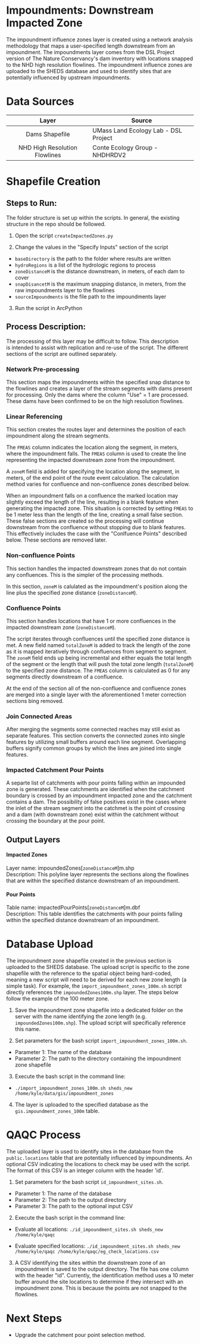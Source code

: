 Impoundments: Downstream Impacted Zone
======================================

The impoundment influence zones layer is created using a network analysis 
methodology that maps a user-specified length downstream from an impoundment. 
The impoundments layer comes from the DSL Project version of The Nature 
Conservancy's dam inventory with locations snapped to the NHD high resolution 
flowlines. The impoundment influence zones are uploaded to the SHEDS database 
and used to identify sites that are potentially influenced by upstream 
impoundments. 



# Data Sources
|  Layer                        | Source                               |
| :-----:                       | ------                               |
| Dams Shapefile                | UMass Land Ecology Lab - DSL Project |
| NHD High Resolution Flowlines | Conte Ecology Group - NHDHRDV2       |



# Shapefile Creation


## Steps to Run:

The folder structure is set up within the scripts. In general, the existing 
structure in the repo should be followed.

1. Open the script `createImpactedZones.py`

2. Change the values in the "Specify Inputs" section of the script
 - `baseDirectory` is the path to the folder where results are written
 - `hydroRegions` is a list of the hydrologic regions to process
 - `zoneDistanceM` is the distance downstream, in meters, of each dam to cover
 - `snapDisancetM` is the maximum snapping distance, in meters, from the raw 
 impoundments layer to the flowlines
 - `sourceImpoundments` is the file path to the impoundments layer
 
3. Run the script in ArcPython


## Process Description:
The processing of this layer may be difficult to follow. This description  
is intended to assist with replication and re-use of the script. The different 
sections of the script are outlined separately.

### Network Pre-processing
This section maps the impoundments within the specified snap distance to the 
flowlines and creates a layer of the stream segments with dams present for 
processing. Only the dams where the column "Use" = 1 are processed. These dams 
have been confirmed to be on the high resolution flowlines. 

### Linear Referencing
This section creates the routes layer and determines the position of each 
impoundment along the stream segments.

The `FMEAS` column indicates the location along the segment, in meters, where 
the impoundment falls. The `FMEAS` column is used to create the line 
representing the impacted downstream zone from the impoundment.

A `zoneM` field is added for specifying the location along the segment, in 
meters, of the end point of the route event calculation. The calculation 
method varies for confluence and non-confluence zones described below.

When an impoundment falls on a confluence the marked location may slightly exceed 
the length of the line, resulting in a blank feature when generating the impacted 
zone. This situation is corrected by setting `FMEAS` to be 1 meter less than the 
length of the line, creating a small false section. These false sections are 
created so the processing will continue downstream from the confluence without 
stopping due to blank features. This effectively includes the case with the 
"Conlfuence Points" described below. These sections are removed later.

### Non-confluence Points
This section handles the impacted downstream zones that do not contain any 
confluences. This is the simpler of the processing methods.

In this section, `zoneM` is calulated as the impoundment's position along the 
line plus the specified zone distance (`zoneDistanceM`).

### Confluence Points
This section handles locations that have 1 or more confluences in the impacted 
downstream zone (`zoneDistanceM`).

The script iterates through confluences until the specified zone distance is 
met. A new field named `totalZoneM` is added to track the length of the zone as 
it is mapped iteratively through confluences from segment to segment. The `zoneM` 
field ends up being incremental and either equals the total length of the segment 
or the length that will push the total zone length (`totalZoneM`) to the 
specified zone distance. The `FMEAS` column is calculated as 0 for any segments 
directly downstream of a confluence. 

At the end of the section all of the non-confluence and confluence zones are 
merged into a single layer with the aforementioned 1 meter correction sections 
bing removed.

### Join Connected Areas
After merging the segments some connected reaches may still exist as separate 
features. This section converts the connected zones into single features by 
utilizing small buffers around each line segment. Overlapping buffers signify 
common groups by which the lines are joined into single features.

### Impacted Catchment Pour Points 
A separte list of catchments with pour points falling within an impounded zone 
is generated. These catchments are identified when the catchment boundary is 
crossed by an impoundment impacted zone and the catchment contains a dam. The 
possibility of false positives exist in the cases where the inlet of the 
stream segment into the catchmet is the point of crossing and a dam (with 
downstream zone) exist within the catchment without crossing the boundary at 
the pour point. 


## Output Layers

#### Impacted Zones
Layer name: impoundedZones[`zoneDistanceM`]m.shp <br>
Description: This polyline layer represents the sections along the flowlines 
that are within the specified distance downstream of an impoundment.

#### Pour Points
Table name: impactedPourPoints[`zoneDistanceM`]m.dbf <br>
Description: This table identifies the catchments with pour points falling 
within the specified distance downstream of an impoundment.



# Database Upload
The impoundment zone shapefile created in the previous section is uploaded to 
the SHEDS database. The upload script is specific to the zone shapefile with 
the reference to the spatial object being hard-coded, meaning a new script will 
need to be derived for each new zone length (a simple task). For example, the 
`import_impoundment_zones_100m.sh` script directly references the 
`impoundedZones100m.shp` layer. The steps below follow the example of the 100 
meter zone. 

1. Save the impoundment zone shapefile into a dedicated folder on the server 
with the name identifying the zone length (e.g. `impoundedZones100m.shp`). The 
upload script will specifically reference this name.

2. Set parameters for the bash script `import_impoundment_zones_100m.sh`. 
 - Parameter 1: The name of the database
 - Parameter 2: The path to the directory containing the impoundment zone 
 shapefile 
 
3. Execute the bash script in the command line:
 - `./import_impoundment_zones_100m.sh sheds_new /home/kyle/data/gis/impoundment_zones`

4. The layer is uploaded to the specified database as the `gis.impoundment_zones_100m` 
table.



# QAQC Process

The uploaded layer is used to identify sites in the database from the 
`public.locations` table that are potentially influenced by impoundments. An 
optional CSV indicating the locations to check may be used with the script. The 
format of this CSV is an integer column with the header 'id'.

1. Set parameters for the bash script `id_impoundment_sites.sh`. 
 - Parameter 1: The name of the database
 - Parameter 2: The path to the output directory
 - Parameter 3: The path to the optional input CSV

2. Execute the bash script in the command line:

 - Evaluate all locations: `./id_impoundment_sites.sh sheds_new /home/kyle/qaqc`

 - Evaluate specified locations: `./id_impoundment_sites.sh sheds_new /home/kyle/qaqc /home/kyle/qaqc/eg_check_locations.csv`
 
3. A CSV identifying the sites within the downstream zone of an impoundment is 
saved to the output directory. The file has one column with the header "id". 
Currently, the identification method uses a 10 meter buffer around the site 
locations to determine if they intersect with an impoundment zone. This is 
because the points are not snapped to the flowlines. 



# Next Steps
- Upgrade the catchment pour point selection method.
